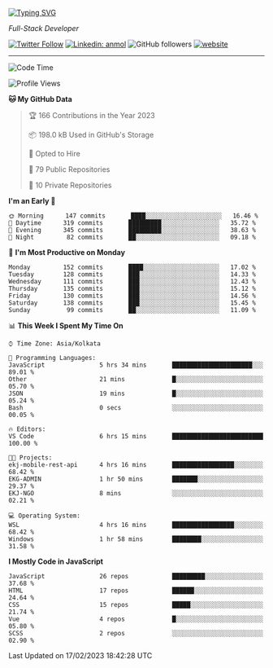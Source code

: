 [![Typing SVG](https://readme-typing-svg.herokuapp.com?lines=HI%2C+I'm+Tonal;I'm+a+Full+Stack+Developer)](https://git.io/typing-svg)

<p><em>Full-Stack Developer</em></p>

[![Twitter Follow](https://img.shields.io/twitter/follow/tonalmathew?style=flat)](https://twitter.com/intent/follow?screen_name=tonalmathew)
[![Linkedin: anmol](https://img.shields.io/badge/tonal-mathew?style=flat-square&logo=Linkedin&logoColor=white&link=https://www.linkedin.com/in/tonal-mathew/)](https://www.linkedin.com/in/tonal-mathew/)
![GitHub followers](https://img.shields.io/github/followers/tonalmathew?label=Follow&style=social)
[![website](https://img.shields.io/badge/Website-46a2f1.svg?&style=flat-square&logo=Google-Chrome&logoColor=white&link=http://tonalmathew.github.io/)](http://tonalmathew.github.io/)

---
<!--START_SECTION:waka-->
![Code Time](http://img.shields.io/badge/Code%20Time-919%20hrs%2046%20mins-blue)

![Profile Views](http://img.shields.io/badge/Profile%20Views-1-blue)

**🐱 My GitHub Data** 

> 🏆 166 Contributions in the Year 2023
 > 
> 📦 198.0 kB Used in GitHub's Storage 
 > 
> 💼 Opted to Hire
 > 
> 📜 79 Public Repositories 
 > 
> 🔑 10 Private Repositories  
 > 
**I'm an Early 🐤** 

```text
🌞 Morning      147 commits       ████░░░░░░░░░░░░░░░░░░░░░   16.46 % 
🌆 Daytime      319 commits       █████████░░░░░░░░░░░░░░░░   35.72 % 
🌃 Evening      345 commits       █████████░░░░░░░░░░░░░░░░   38.63 % 
🌙 Night         82 commits       ██░░░░░░░░░░░░░░░░░░░░░░░   09.18 % 

```
📅 **I'm Most Productive on Monday** 

```text
Monday         152 commits       ████░░░░░░░░░░░░░░░░░░░░░   17.02 % 
Tuesday        128 commits       ███░░░░░░░░░░░░░░░░░░░░░░   14.33 % 
Wednesday      111 commits       ███░░░░░░░░░░░░░░░░░░░░░░   12.43 % 
Thursday       135 commits       ███░░░░░░░░░░░░░░░░░░░░░░   15.12 % 
Friday         130 commits       ███░░░░░░░░░░░░░░░░░░░░░░   14.56 % 
Saturday       138 commits       ███░░░░░░░░░░░░░░░░░░░░░░   15.45 % 
Sunday          99 commits       ██░░░░░░░░░░░░░░░░░░░░░░░   11.09 % 

```


📊 **This Week I Spent My Time On** 

```text
⌚︎ Time Zone: Asia/Kolkata

💬 Programming Languages: 
JavaScript               5 hrs 34 mins       ██████████████████████░░░   89.01 % 
Other                    21 mins             █░░░░░░░░░░░░░░░░░░░░░░░░   05.70 % 
JSON                     19 mins             █░░░░░░░░░░░░░░░░░░░░░░░░   05.24 % 
Bash                     0 secs              ░░░░░░░░░░░░░░░░░░░░░░░░░   00.05 % 

🔥 Editors: 
VS Code                  6 hrs 15 mins       █████████████████████████   100.00 % 

🐱‍💻 Projects: 
ekj-mobile-rest-api      4 hrs 16 mins       █████████████████░░░░░░░░   68.42 % 
EKG-ADMIN                1 hr 50 mins        ███████░░░░░░░░░░░░░░░░░░   29.37 % 
EKJ-NGO                  8 mins              ░░░░░░░░░░░░░░░░░░░░░░░░░   02.21 % 

💻 Operating System: 
WSL                      4 hrs 16 mins       █████████████████░░░░░░░░   68.42 % 
Windows                  1 hr 58 mins        ████████░░░░░░░░░░░░░░░░░   31.58 % 

```

**I Mostly Code in JavaScript** 

```text
JavaScript               26 repos            █████████░░░░░░░░░░░░░░░░   37.68 % 
HTML                     17 repos            ██████░░░░░░░░░░░░░░░░░░░   24.64 % 
CSS                      15 repos            █████░░░░░░░░░░░░░░░░░░░░   21.74 % 
Vue                      4 repos             █░░░░░░░░░░░░░░░░░░░░░░░░   05.80 % 
SCSS                     2 repos             ░░░░░░░░░░░░░░░░░░░░░░░░░   02.90 % 

```



 Last Updated on 17/02/2023 18:42:28 UTC
<!--END_SECTION:waka-->
